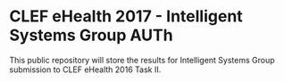 # CLEF eHealth 2017 - Intelligent Systems Group AUTh

This public repository will store the results for Intelligent Systems Group submission to CLEF eHealth 2016 Task II.
